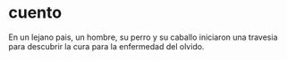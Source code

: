 # cuento
En un lejano pais, un hombre, su perro y su caballo iniciaron una travesia para descubrir la cura para la enfermedad del olvido.
